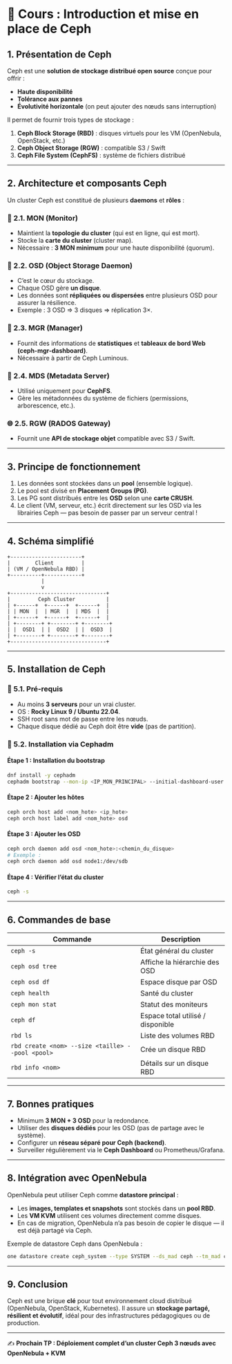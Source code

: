 # 📘 Cours : Introduction et mise en place de Ceph

## 1. Présentation de Ceph

Ceph est une **solution de stockage distribué open source** conçue pour offrir :
- **Haute disponibilité**
- **Tolérance aux pannes**
- **Évolutivité horizontale** (on peut ajouter des nœuds sans interruption)

Il permet de fournir trois types de stockage :
1. **Ceph Block Storage (RBD)** : disques virtuels pour les VM (OpenNebula, OpenStack, etc.)
2. **Ceph Object Storage (RGW)** : compatible S3 / Swift
3. **Ceph File System (CephFS)** : système de fichiers distribué

---

## 2. Architecture et composants Ceph

Un cluster Ceph est constitué de plusieurs **daemons** et **rôles** :

### 🧱 2.1. MON (Monitor)
- Maintient la **topologie du cluster** (qui est en ligne, qui est mort).
- Stocke la **carte du cluster** (cluster map).
- Nécessaire : **3 MON minimum** pour une haute disponibilité (quorum).

### 💾 2.2. OSD (Object Storage Daemon)
- C’est le cœur du stockage.
- Chaque OSD gère **un disque**.
- Les données sont **répliquées ou dispersées** entre plusieurs OSD pour assurer la résilience.
- Exemple : 3 OSD ⇒ 3 disques ⇒ réplication 3×.

### 🧠 2.3. MGR (Manager)
- Fournit des informations de **statistiques** et **tableaux de bord Web (ceph-mgr-dashboard)**.
- Nécessaire à partir de Ceph Luminous.

### 📁 2.4. MDS (Metadata Server)
- Utilisé uniquement pour **CephFS**.
- Gère les métadonnées du système de fichiers (permissions, arborescence, etc.).

### 🌐 2.5. RGW (RADOS Gateway)
- Fournit une **API de stockage objet** compatible avec S3 / Swift.

---

## 3. Principe de fonctionnement

1. Les données sont stockées dans un **pool** (ensemble logique).
2. Le pool est divisé en **Placement Groups (PG)**.
3. Les PG sont distribués entre les **OSD** selon une **carte CRUSH**.
4. Le client (VM, serveur, etc.) écrit directement sur les OSD via les librairies Ceph — pas besoin de passer par un serveur central !

---

## 4. Schéma simplifié

```
+-----------------------+
|        Client         |
| (VM / OpenNebula RBD) |
+----------+------------+
           |
           v
+-------------------------------+
|         Ceph Cluster          |
| +------+  +------+  +------+  |
| | MON  |  | MGR  |  | MDS  |  |
| +------+  +------+  +------+  |
| +--------+ +--------+ +--------+
| |  OSD1  | |  OSD2  | |  OSD3  |
| +--------+ +--------+ +--------+
+-------------------------------+
```

---

## 5. Installation de Ceph

### 🔧 5.1. Pré-requis
- Au moins **3 serveurs** pour un vrai cluster.
- OS : **Rocky Linux 9 / Ubuntu 22.04**.
- SSH root sans mot de passe entre les nœuds.
- Chaque disque dédié au Ceph doit être **vide** (pas de partition).

### 🔩 5.2. Installation via Cephadm

#### Étape 1 : Installation du bootstrap
```bash
dnf install -y cephadm
cephadm bootstrap --mon-ip <IP_MON_PRINCIPAL> --initial-dashboard-user admin --initial-dashboard-password admin
```

#### Étape 2 : Ajouter les hôtes
```bash
ceph orch host add <nom_hote> <ip_hote>
ceph orch host label add <nom_hote> osd
```

#### Étape 3 : Ajouter les OSD
```bash
ceph orch daemon add osd <nom_hote>:<chemin_du_disque>
# Exemple :
ceph orch daemon add osd node1:/dev/sdb
```

#### Étape 4 : Vérifier l’état du cluster
```bash
ceph -s
```

---

## 6. Commandes de base

| Commande | Description |
|-----------|-------------|
| `ceph -s` | État général du cluster |
| `ceph osd tree` | Affiche la hiérarchie des OSD |
| `ceph osd df` | Espace disque par OSD |
| `ceph health` | Santé du cluster |
| `ceph mon stat` | Statut des moniteurs |
| `ceph df` | Espace total utilisé / disponible |
| `rbd ls` | Liste des volumes RBD |
| `rbd create <nom> --size <taille> --pool <pool>` | Crée un disque RBD |
| `rbd info <nom>` | Détails sur un disque RBD |

---

## 7. Bonnes pratiques

- Minimum **3 MON + 3 OSD** pour la redondance.
- Utiliser des **disques dédiés** pour les OSD (pas de partage avec le système).
- Configurer un **réseau séparé pour Ceph (backend)**.
- Surveiller régulièrement via le **Ceph Dashboard** ou Prometheus/Grafana.

---

## 8. Intégration avec OpenNebula

OpenNebula peut utiliser Ceph comme **datastore principal** :
- Les **images, templates et snapshots** sont stockés dans un **pool RBD**.
- Les **VM KVM** utilisent ces volumes directement comme disques.
- En cas de migration, OpenNebula n’a pas besoin de copier le disque — il est déjà partagé via Ceph.

Exemple de datastore Ceph dans OpenNebula :
```bash
one datastore create ceph_system --type SYSTEM --ds_mad ceph --tm_mad ceph --safe_dirs /var/tmp --pool ceph-pool
```

---

## 9. Conclusion

Ceph est une brique **clé** pour tout environnement cloud distribué (OpenNebula, OpenStack, Kubernetes).
Il assure un **stockage partagé, résilient et évolutif**, idéal pour des infrastructures pédagogiques ou de production.

---

✍️ **Prochain TP : Déploiement complet d’un cluster Ceph 3 nœuds avec OpenNebula + KVM**

